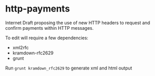 # http-payments

Internet Draft proposing the use of new HTTP headers to request and confirm payments within HTTP messages.

To edit will require a few dependencies:

- xml2rfc
- kramdown-rfc2629
- grunt

Run `grunt kramdown_rfc2629` to generate xml and html output
